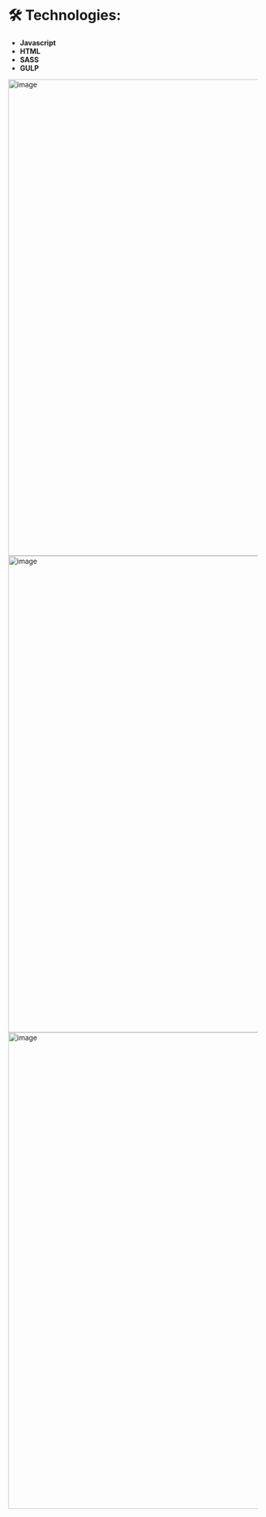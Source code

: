 # 🛠 Technologies:

- **Javascript**
- **HTML**
- **SASS** 
- **GULP**


<img width="960" alt="image" src="https://github.com/warning11223/rocket-business/assets/70014989/f51b6b38-06bf-4cc4-9658-c4772f113da0">
<img width="960" alt="image" src="https://github.com/warning11223/rocket-business/assets/70014989/ec5effc1-a881-4aa4-9ce5-276bdaadd8a4">
<img width="960" alt="image" src="https://github.com/warning11223/rocket-business/assets/70014989/0e1e3865-8573-4926-9f98-c5efa8e8d1ee">
